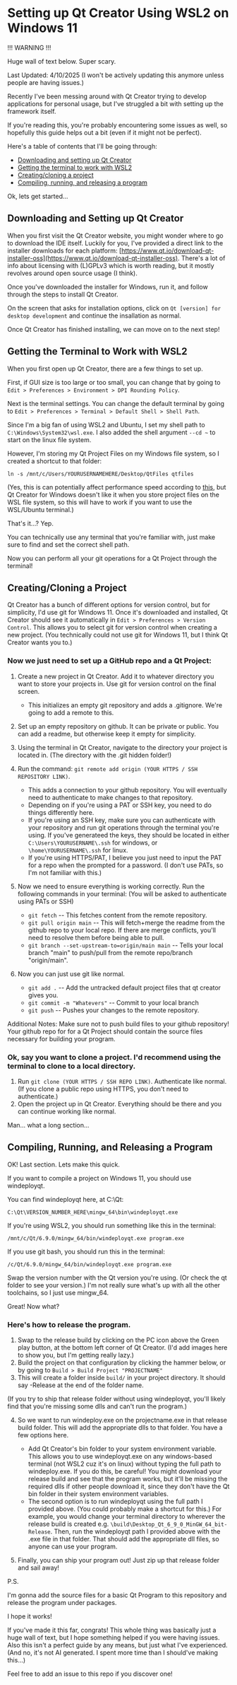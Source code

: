 # Setting up Qt Creator Using WSL2 on Windows 11

!!! WARNING !!!

Huge wall of text below. Super scary.

Last Updated: 4/10/2025 (I won't be actively updating this anymore unless people are having issues.)

Recently I've been messing around with Qt Creator trying to develop applications for personal usage, but I've struggled a bit with setting up the framework itself.

If you're reading this, you're probably encountering some issues as well, so hopefully this guide helps out a bit (even if it might not be perfect).

Here's a table of contents that I'll be going through:

- [Downloading and setting up Qt Creator](#downloading-and-setting-up-qt-creator)
- [Getting the terminal to work with WSL2](#getting-the-terminal-to-work-with-wsl2)
- [Creating/cloning a project](#creatingcloning-a-project)
- [Compiling, running, and releasing a program](#compiling-running-and-releasing-a-program)

Ok, lets get started...

## Downloading and Setting up Qt Creator
When you first visit the Qt Creator website, you might wonder where to go to download the IDE itself.
Luckily for you, I've provided a direct link to the installer downloads for each platform: [https://www.qt.io/download-qt-installer-oss](https://www.qt.io/download-qt-installer-oss).
There's a lot of info about licensing with (L)GPLv3 which is worth reading, but it mostly revolves around open source usage (I think).

Once you've downloaded the installer for Windows, run it, and follow through the steps to install Qt Creator.

On the screen that asks for installation options, click on ```Qt [version] for desktop development``` and continue the insallation as normal.

Once Qt Creator has finished installing, we can move on to the next step!

## Getting the Terminal to Work with WSL2
When you first open up Qt Creator, there are a few things to set up.

First, if GUI size is too large or too small, you can change that by going to ``` Edit > Preferences > Environment > DPI Rounding Policy ```.

Next is the terminal settings. You can change the default terminal by going to ``` Edit > Preferences > Terminal > Default Shell > Shell Path ```.

Since I'm a big fan of using WSL2 and Ubuntu, I set my shell path to ``` C:\Windows\System32\wsl.exe ```.
I also added the shell argument ``` --cd ~ ``` to start on the linux file system.

However, I'm storing my Qt Project Files on my Windows file system, so I created a shortcut to that folder:

```
ln -s /mnt/c/Users/YOURUSERNAMEHERE/Desktop/QtFiles qtfiles
```

(Yes, this is can potentially affect performance speed according to [this](https://learn.microsoft.com/en-us/windows/wsl/filesystems#file-storage-and-performance-across-file-systems),
but Qt Creator for Windows doesn't like it when you store project files on the WSL file system, so this will have to work if you want to use the WSL/Ubuntu terminal.)

That's it...? Yep.

You can technically use any terminal that you're familiar with, just make sure to find and set the correct shell path.

Now you can perform all your git operations for a Qt Project through the terminal!

## Creating/Cloning a Project
Qt Creator has a bunch of different options for version control, but for simplicity, I'd use git for Windows 11.
Once it's downloaded and installed, Qt Creator should see it automatically in ``` Edit > Preferences > Version Control ```. This allows you to select git for version control when creating a new project.
(You technically could not use git for Windows 11, but I think Qt Creator wants you to.)

### Now we just need to set up a GitHub repo and a Qt Project:
1. Create a new project in Qt Creator. Add it to whatever directory you want to store your projects in. Use git for version control on the final screen.
    - This initializes an empty git repository and adds a .gitignore. We're going to add a remote to this.

2. Set up an empty repository on github. It can be private or public. You can add a readme, but otherwise keep it empty for simplicity.

3. Using the terminal in Qt Creator, navigate to the directory your project is located in. (The directory with the .git hidden folder!)

4. Run the command: ``` git remote add origin (YOUR HTTPS / SSH REPOSITORY LINK) ```.
    - This adds a connection to your github repository. You will eventually need to authenticate to make changes to that repository.
    - Depending on if you're using a PAT or SSH key, you need to do things differently here.
    - If you're using an SSH key, make sure you can authenticate with your repository and run git operations through the terminal you're using.
      If you've generateed the keys, they should be located in either ``` C:\Users\YOURUSERNAME\.ssh ``` for windows, or ``` \home\YOURUSERNAME\.ssh ``` for linux.
    - If you're using HTTPS/PAT, I believe you just need to input the PAT for a repo when the prompted for a password. (I don't use PATs, so I'm not familiar with this.)

5. Now we need to ensure everything is working correctly. Run the following commands in your terminal: (You will be asked to authenticate using PATs or SSH)
    - ``` git fetch ``` -- This fetches content from the remote repository.
    - ``` git pull origin main ``` -- This will fetch+merge the readme from the github repo to your local repo. If there are merge conflicts, you'll need to resolve them before being able to pull.
    - ``` git branch --set-upstream-to=origin/main main ``` -- Tells your local branch "main" to push/pull from the remote repo/branch "origin/main".

6. Now you can just use git like normal.
    - ``` git add . ``` -- Add the untracked default project files that qt creator gives you.
    - ``` git commit -m "Whatevers" ``` -- Commit to your local branch
    - ``` git push ``` -- Pushes your changes to the remote repository.
  
Additional Notes:
Make sure not to push build files to your github repository!
Your github repo for for a Qt Project should contain the source files necessary for building your program.

### Ok, say you want to clone a project. I'd recommend using the terminal to clone to a local directory.
1. Run ``` git clone (YOUR HTTPS / SSH REPO LINK) ```. Authenticate like normal. (If you clone a public repo using HTTPS, you don't need to authenticate.)
2. Open the project up in Qt Creator. Everything should be there and you can continue working like normal.

Man... what a long section...

## Compiling, Running, and Releasing a Program
OK! Last section. Lets make this quick.

If you want to compile a project on Windows 11, you should use windeployqt.

You can find windeployqt here, at C:\Qt:
```
C:\Qt\VERSION_NUMBER_HERE\mingw_64\bin\windeployqt.exe
```

If you're using WSL2, you should run something like this in the terminal:
```
/mnt/c/Qt/6.9.0/mingw_64/bin/windeployqt.exe program.exe
```

If you use git bash, you should run this in the terminal:
```
/c/Qt/6.9.0/mingw_64/bin/windeployqt.exe program.exe
```

Swap the version number with the Qt version you're using. (Or check the qt folder to see your version.)
I'm not really sure what's up with all the other toolchains, so I just use mingw_64.

Great! Now what?

### Here's how to release the program.
1. Swap to the release build by clicking on the PC icon above the Green play button, at the bottom left corner of Qt Creator. (I'd add images here to show you, but I'm getting really lazy.)
2. Build the project on that configuration by clicking the hammer below, or by going to ``` Build > Build Project "PROJECTNAME" ```
3. This will create a folder inside ``` build/ ``` in your project directory. It should say -Release at the end of the folder name.

(If you try to ship that release folder without using windeployqt, you'll likely find that you're missing some dlls and can't run the program.)

4. So we want to run windeploy.exe on the projectname.exe in that release build folder. This will add the appropriate dlls to that folder.
   You have a few options here.
   - Add Qt Creator's bin folder to your system environment variable. This allows you to use windeployqt.exe on any windows-based terminal (not WSL2 cuz it's on linux) without typing the full path to windeploy.exe.
     If you do this, be careful! You might download your release build and see that the program works, but it'll be missing the required dlls if other people download it, since they don't have the Qt bin folder in their system environment variables.
   - The second option is to run windeployqt using the full path I provided above. (You could probably make a shortcut for this.)
     For example, you would change your terminal directory to wherever the release build is created e.g. ``` \build\Desktop_Qt_6_9_0_MinGW_64_bit-Release ```.
     Then, run the windeployqt path I provided above with the .exe file in that folder. That should add the appropriate dll files, so anyone can use your program.

5. Finally, you can ship your program out! Just zip up that release folder and sail away!

P.S.

I'm gonna add the source files for a basic Qt Program to this repository and release the program under packages.

I hope it works!

If you've made it this far, congrats! This whole thing was basically just a huge wall of text, but I hope something helped if you were having issues.
Also this isn't a perfect guide by any means, but just what I've experienced. (And no, it's not AI generated. I spent more time than I should've making this...)

Feel free to add an issue to this repo if you discover one!

